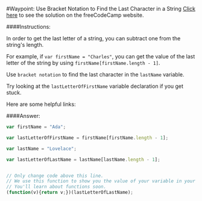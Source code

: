#Waypoint: Use Bracket Notation to Find the Last Character in a String
<a href="http://freecodecamp.com/challenges/Waypoint:%20Use%20Bracket%20Notation%20to%20Find%20the%20Last%20Character%20in%20a%20String?solution=var%20firstName%20%3D%20%22Ada%22%3B%0A%0Avar%20lastLetterOfFirstName%20%3D%20firstName%5BfirstName.length%20-%201%5D%3B%0A%0Avar%20lastName%20%3D%20%22Lovelace%22%3B%0A%0Avar%20lastLetterOfLastName%20%3D%20lastName%5BlastName.length%20-%201%5D%3B%0A%0A%0A%2F%2F%20Only%20change%20code%20above%20this%20line.%0A%2F%2F%20We%20use%20this%20function%20to%20show%20you%20the%20value%20of%20your%20variable%20in%20your%20output%20box.%0A%2F%2F%20You%27ll%20learn%20about%20functions%20soon.%0A(function(v)%7Breturn%20v%3B%7D)(lastLetterOfLastName)%3B%0A" target="_blank">Click here</a> to see the solution on the freeCodeCamp website.


####Instructions:
<p class="wrappable negative-10">In order to get the last letter of a string, you can subtract one from the string&apos;s length.</p><p class="wrappable negative-10">For example, if <code>var firstName = &quot;Charles&quot;</code>, you can get the value of the last letter of the string by using <code>firstName[firstName.length - 1]</code>.</p><p class="wrappable negative-10">Use <code>bracket notation</code> to find the last character in the <code>lastName</code> variable.</p><p class="wrappable negative-10">Try looking at the <code>lastLetterOfFirstName</code> variable declaration if you get stuck.</p><div class="negative-bottom-margin-30"><div id="MDN-links"><p class="negative-10">Here are some helpful links:</p></div></div>


####Answer:
```javascript
var firstName = "Ada";

var lastLetterOfFirstName = firstName[firstName.length - 1];

var lastName = "Lovelace";

var lastLetterOfLastName = lastName[lastName.length - 1];


// Only change code above this line.
// We use this function to show you the value of your variable in your output box.
// You'll learn about functions soon.
(function(v){return v;})(lastLetterOfLastName);

```